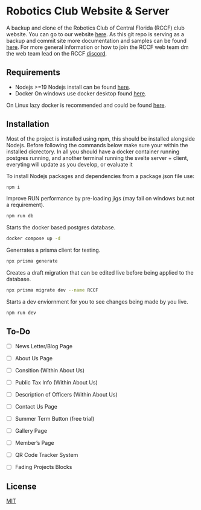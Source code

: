 
# Robotics Club Website & Server

A backup and clone of the Robotics Club of Central Florida (RCCF) club website. You can go to our website [here](https://rccf.club/). As this git repo is serving as a backup and commit site more documentation and samples can be found [here](https://secretlibrary.rccf.club/shelves/rccf-website). For more general information or how to join the RCCF web team dm the web team lead on the RCCF [discord](https://discord.gg/Dpe7gjESmy).


## Requirements
- Nodejs >=19
Nodejs install can be found [here](https://nodejs.org/en/download/).
- Docker
On windows use docker desktop found [here](https://www.docker.com/products/docker-desktop/).

On Linux lazy docker is recommended and could be found [here](https://github.com/jesseduffield/lazydocker).
## Installation

Most of the project is installed using npm, this should be installed alongside Nodejs. Before following the commands below make sure your within the installed dicrectory. In all you should have a docker container running postgres running, and another terminal running the svelte server + client, everyting will update as you develop, or evaluate it


To install Nodejs packages and dependencies from a package.json file use:

```bash
npm i
```
Improve RUN performance by pre-loading jigs (may fail on windows but not a requirement).
```bash
npm run db
```
Starts the docker based postgres database.
```bash
docker compose up -d
```
Generrates a prisma client for testing.
```bash
npx prisma generate
```
Creates a draft migration that can be edited live before being applied to the database. 
```bash
npx prisma migrate dev --name RCCF
```
Starts a dev enviornment for you to see changes being made by you live.
```bash
npm run dev
```
## To-Do
- [ ] News Letter/Blog Page
- [ ] About Us Page
- [ ] Consition (Within About Us)
- [ ] Public Tax Info (Within About Us)
- [ ] Description of Officers (Within About Us)
- [ ] Contact Us Page
- [ ] Summer Term Button (free trial)
- [ ] Gallery Page 
- [ ] Member’s Page
- [ ] QR Code Tracker System
- [ ] Fading Projects Blocks




## License
[MIT](https://choosealicense.com/licenses/mit/)

